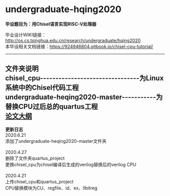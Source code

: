 # undergraduate-hqing2020
**毕设题目为：用Chisel语言实现RISC-V处理器**

毕业设计WIKI链接：http://os.cs.tsinghua.edu.cn/research/undergraduate/hqing2020 <br/>
本毕设相关文档链接：https://924946804.gitbook.io/chisel-cpu-tutorial/<br/>

---
**文件夹说明**<br/>
chisel_cpu--------------------------------为Linux系统中的Chisel代码工程<br/>
undergraduate-heqing2020-master-----------为替换CPU过后总的quartus工程<br/>
[论文大纲](paper/README.md)
---
**更新日志**<br/>
2020.6.21<br/>
添加了undergraduate-heqing2020-master文件夹<br/>
<br/>
2020.4.27<br/>
删除了文件夹quartus_project<br/>
更换chisel_cpu为chisel编译后生成的verilog替换后的verilog CPU<br/>
<br/>
2020.4.21<br/>
上传chisel_cpu和quartus_project<br/>
CPU替换模块为CU、regfile、id、ex、llbitreg<br/>
